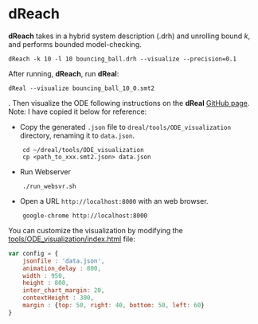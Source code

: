 dReach
=========================

**dReach** takes in a hybrid system description (.drh) and unrolling bound *k*, and performs bounded model-checking.

````
dReach -k 10 -l 10 bouncing_ball.drh --visualize --precision=0.1
````

After running, **dReach**, run **dReal**:

````
dReal --visualize bouncing_ball_10_0.smt2
````
.
Then visualize the ODE following instructions on the **dReal** [GitHub page][github_page]. Note: I have copied it below
for reference:

[github_page]: https://github.com/dreal/dreal3/blob/master/doc/ode-visualization.md 

- Copy the generated ``.json`` file to  ``dreal/tools/ODE_visualization`` directory, renaming it to
    ``data.json``.

````
    cd ~/dreal/tools/ODE_visualization
    cp <path_to_xxx.smt2.json> data.json
````

 - Run Webserver

````
    ./run_websvr.sh
````

 - Open a URL ``http://localhost:8000`` with an web browser.

````
    google-chrome http://localhost:8000
````

You can customize the visualization by modifying the [tools/ODE_visualization/index.html](/tools/ODE_visualization/index.html) file:

````js
var config = {
    jsonfile : 'data.json',
    animation_delay : 800,
    width : 950,
    height : 800,
    inter_chart_margin: 20,
    contextHeight : 300,
    margin : {top: 50, right: 40, bottom: 50, left: 60}
}
````
